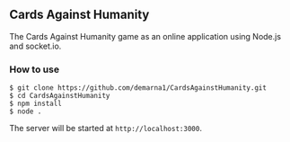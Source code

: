 ## Cards Against Humanity

The Cards Against Humanity game as an online application using Node.js and socket.io.

### How to use

```
$ git clone https://github.com/demarna1/CardsAgainstHumanity.git
$ cd CardsAgainstHumanity
$ npm install
$ node .
```

The server will be started at `http://localhost:3000`.

